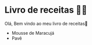 # Livro de receitas :man_cook:

Olá, Bem vindo ao meu livro de receitas:wave:

- Mousse de Maracujá
- Pavê

